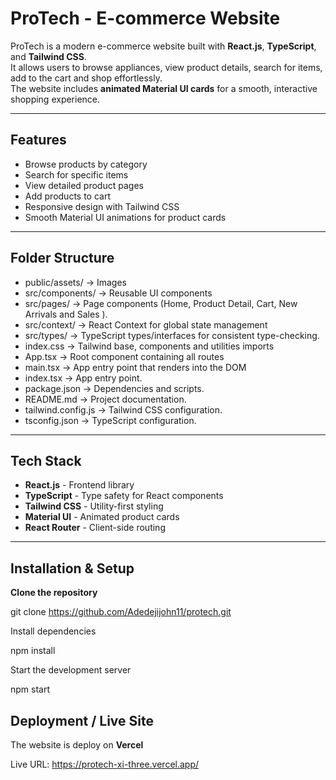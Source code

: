 # ProTech - E-commerce Website

ProTech is a modern e-commerce website built with **React.js**, **TypeScript**, and **Tailwind CSS**.  
It allows users to browse appliances, view product details, search for items, add to the cart and shop effortlessly.  
The website includes **animated Material UI cards** for a smooth, interactive shopping experience.

---

## Features

- Browse products by category
- Search for specific items
- View detailed product pages
- Add products to cart
- Responsive design with Tailwind CSS
- Smooth Material UI animations for product cards

---

## Folder Structure

- public/assets/ → Images
- src/components/ → Reusable UI components
- src/pages/ → Page components (Home, Product Detail, Cart, New Arrivals and Sales ).
- src/context/ → React Context for global state management
- src/types/ → TypeScript types/interfaces for consistent type-checking.
- index.css → Tailwind base, components and utilities imports
- App.tsx → Root component containing all routes
- main.tsx → App entry point that renders <App /> into the DOM
- index.tsx → App entry point.
- package.json → Dependencies and scripts.
- README.md → Project documentation.
- tailwind.config.js → Tailwind CSS configuration.
- tsconfig.json → TypeScript configuration.

---

## Tech Stack

- **React.js** - Frontend library
- **TypeScript** - Type safety for React components
- **Tailwind CSS** - Utility-first styling
- **Material UI** - Animated product cards
- **React Router** - Client-side routing

---

## Installation & Setup

**Clone the repository**

git clone https://github.com/Adedejijohn11/protech.git

Install dependencies

npm install

Start the development server

npm start

## Deployment / Live Site

The website is deploy on **Vercel**

Live URL:
https://protech-xi-three.vercel.app/
